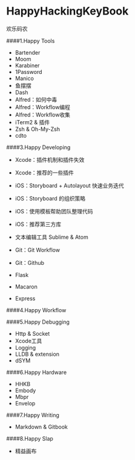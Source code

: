 # HappyHackingKeyBook
欢乐码农

####1.Happy Tools
* Bartender
* Moom
* Karabiner
* 1Password
* Manico
* 鱼摆摆
* Dash
* Alfred：如何中毒
* Alfred：Workflow编程
* Alfred：Workflow收集
* iTerm2 & 插件
* Zsh & Oh-My-Zsh
* cdto

####3.Happy Developing
* Xcode：插件机制和插件失效
* Xcode：推荐的一些插件
 
* iOS：Storyboard + Autolayout 快速业务迭代
* iOS：Storyboard 的组织策略
* iOS：使用模板帮助团队整理代码
* iOS：推荐第三方库

* 文本编辑工具 Sublime & Atom

* Git：Git Workflow
* Git：Github

* Flask
* Macaron
* Express

####4.Happy Workflow


####5.Happy Debugging
* Http & Socket
* Xcode工具
* Logging
* LLDB & extension
* dSYM

####6.Happy Hardware
* HHKB  
* Embody
* Mbpr
* Envelop

####7.Happy Writing
* Markdown & Gitbook

####8.Happy Slap
* 精益画布


